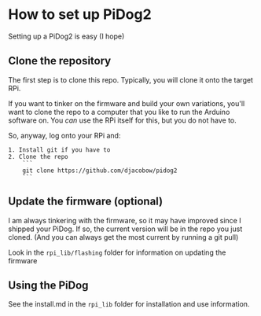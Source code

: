 # How to set up PiDog2


Setting up a PiDog2 is easy (I hope)

## Clone the repository

The first step is to clone this repo. Typically, you will 
clone it onto the target RPi.

If you want to tinker on the firmware and build your own 
variations, you'll want to clone the repo to a computer that 
you like to run the Arduino software on.  You *can* use the RPi 
itself for this, but you do not have to.

So, anyway, log onto your RPi and:

    1. Install git if you have to
    2. Clone the repo
        ```
        git clone https://github.com/djacobow/pidog2
        ```


## Update the firmware (optional)

I am always tinkering with the firmware, so it may
have improved since I shipped your PiDog. If so, the
current version will be in the repo you just cloned.
(And you can always get the most current by running a 
git pull)

Look in the `rpi_lib/flashing` folder for information
on updating the firmware


## Using the PiDog

See the install.md in the `rpi_lib` folder for installation
and use information.

